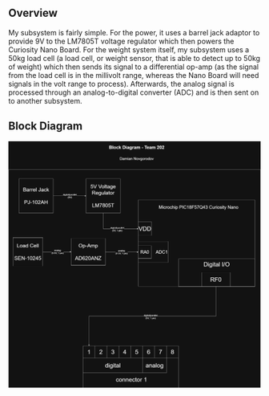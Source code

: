 ## Overview

My subsystem is fairly simple. For the power, it uses a barrel jack adaptor to provide 9V to the LM7805T voltage regulator which then powers the Curiosity Nano Board. For the weight system itself, my subsystem uses a 50kg load cell (a load cell, or weight sensor, that is able to detect up to 50kg of weight) which then sends its signal to a differential op-amp (as the signal from the load cell is in the millivolt range, whereas the Nano Board will need signals in the volt range to process). Afterwards, the analog signal is processed through an analog-to-digital converter (ADC) and is then sent on to another subsystem.

## Block Diagram

![Weight subsystem block diagram](WeightSubsystem.drawio.png)
